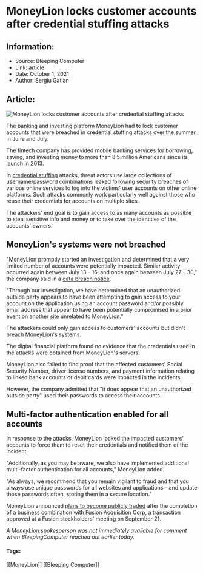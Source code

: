 # MoneyLion locks customer accounts after credential stuffing attacks
### 

## Information:
+ Source: Bleeping Computer
+ Link: [article](https://www.bleepingcomputer.com/news/security/moneylion-locks-customer-accounts-after-credential-stuffing-attacks/)
+ Date: October 1, 2021
+ Author: Sergiu Gatlan


## Article:
![MoneyLion locks customer accounts after credential stuffing attacks](https://www.bleepstatic.com/content/posts/2021/10/01/MoneyLion.jpg)


The banking and investing platform MoneyLion had to lock customer accounts that were breached in credential stuffing attacks over the summer, in June and July.


The fintech company has provided mobile banking services for borrowing, saving, and investing money to more than 8.5 million Americans since its launch in 2013.


In [credential stuffing](https://www.owasp.org/index.php/Credential_stuffing) attacks, threat actors use large collections of username/password combinations leaked following security breaches of various online services to log into the victims' user accounts on other online platforms. Such attacks commonly work particularly well against those who reuse their credentials for accounts on multiple sites.


The attackers' end goal is to gain access to as many accounts as possible to steal sensitive info and money or to take over the identities of the accounts' owners.


MoneyLion's systems were not breached
-------------------------------------


"MoneyLion promptly started an investigation and determined that a very limited number of accounts were potentially impacted. Similar activity occurred again between July 13 – 16, and once again between July 27 – 30," the company said in a [data breach notice](https://www.documentcloud.org/documents/21074052-moneylion-data-breach-notification).


"Through our investigation, we have determined that an unauthorized outside party appears to have been attempting to gain access to your account on the application using an account password and/or possibly email address that appear to have been potentially compromised in a prior event on another site unrelated to MoneyLion."


The attackers could only gain access to customers' accounts but didn't breach MoneyLion's systems. 


The digital financial platform found no evidence that the credentials used in the attacks were obtained from MoneyLion's servers.


MoneyLion also failed to find proof that the affected customers' Social Security Number, driver license numbers, and payment information relating to linked bank accounts or debit cards were impacted in the incidents.


However, the company admitted that "it does appear that an unauthorized outside party" used their passwords to access their accounts.


Multi-factor authentication enabled for all accounts
----------------------------------------------------


In response to the attacks, MoneyLion locked the impacted customers' accounts to force them to reset their credentials and notified them of the incident.


"Additionally, as you may be aware, we also have implemented additional multi-factor authentication for all accounts," MoneyLion added.


"As always, we recommend that you remain vigilant to fraud and that you always use unique passwords for all websites and applications – and update those passwords often, storing them in a secure location."


MoneyLion announced [plans to become publicly traded](https://www.moneylion.com/investors/news/press-release/moneylion-to-become-publicly-traded-following-completion-of-business-combination-with-fusion-acquisition-corp/) after the completion of a business combination with Fusion Acquisition Corp, a transaction approved at a Fusion stockholders' meeting on September 21.


*A MoneyLion spokesperson was not immediately available for comment when BleepingComputer reached out earlier today.*




#### Tags:
[[MoneyLion]] [[Bleeping Computer]]
